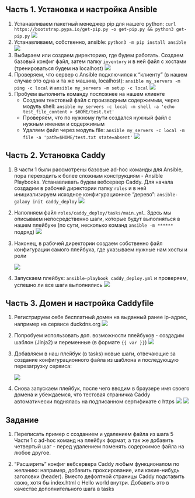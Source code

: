## Часть 1. Установка и настройка Ansible

1. Устанавливаем пакетный менеджер pip для нашего python: ```curl https://bootstrap.pypa.io/get-pip.py -o get-pip.py && python3 get-pip.py```
   ![](img/1.jpg)
2. Устанавливаем, собственно, ansible: ```python3 -m pip install ansible```
   ![](img/2.jpg)
3. Выбираем или создаем директорию, где будем работать. Создаем базовый конфиг файл, затем папку ```inventory``` и в ней файл с хостами (тренироваться будем на localhost)
   ![](img/3.jpg)
4. Проверяем, что сервер с Ansible подключился к “клиенту” (в нашем случае это одна и та же машина, localhost): ```ansible my_servers -m ping -c local``` и ```ansible my_servers -m setup -c local```
   ![](img/4.jpg)
5. Пробуем выполнить команду посложнее на нашем клиенте
   - Создаем текстовый файл с производным содержимым, через модуль shell: ```ansible my_servers -c local -m shell -a 'echo test_file_content > $HOME/test.txt'```
   - Проверяем, что по нужному пути создался нужный файл с нужным именем и содержимым
   - Удаляем файл через модуль file: ```ansible my_servers -c local -m file -a 'path=$HOME/test.txt state=absent'```
     ![](img/5.jpg)
## Часть 2. Установка Caddy

1. В части 1 были рассмотрены базовые ad-hoc команды для Ansible, пора переходить к более сложным конструкциям - Ansible Playbooks. Устанавливать будем вебсервер Caddy. Для начала создадим в рабочей директории папку ```roles``` и в ней инициализируем исходное конфигурационное “дерево”: ```ansible-galaxy init caddy_deploy```
   ![](img/6.jpg)
2. Наполняем файл ```roles/caddy_deploy/tasks/main.yml```. Здесь мы описываем непосредственно шаги, которые будут выполняться в нашем плейбуке (по сути, несколько команд ```ansible -m ******``` подряд)
   ![](img/7.jpg)
3. Наконец, в рабочей директории создаем собственно файл конфигурации самого плейбука, где указываем нужные нам хосты и роли

   ![](img/8.jpg)
5. Запускаем плейбук: ```ansible-playbook caddy_deploy.yml``` и проверяем, успешно ли все шаги выполнились
   ![](img/9.jpg)
## Часть 3. Домен и настройка Caddyfile

1. Регистрируем себе бесплатный домен на выданный ранее ip-адрес, например на сервисе duckdns.org
   ![](img/10.jpg)
2. Попробуем использовать доп. возможности плейбуков - создадим шаблон (Jinja2) и переменные (в формате ```{{ var }}```)
   ![](img/11.jpg)
3. Добавляем в наш плейбук (в tasks) новые шаги, отвечающие за создание конфигурационного файла из шаблона и последующую перезагрузку сервиса:

   ![](img/12.jpg)
5. Снова запускаем плейбук, после чего вводим в браузере имя своего домена и убеждаемся, что тестовая страничка Caddy автоматически поднялась на подписанном сертификате с https
   ![](img/13.jpg)
   ![](img/14.jpg)
## Задание

1. Переписать пример с созданием и удалением файла из шага 5 Части 1 с ad-hoc команд на плейбук формат, а так же добавить четвертый шаг - перед удалением поменять содержимое файла на любое другое.
   
2. “Расширить” конфиг вебсервера Caddy любым функционалом по желанию: например, добавить проксирование, или какие-нибудь заголовки (header). Вместо дефолтной страницы Caddy подставить свою, хотя бы index.html с Hello world внутри. Добавить это в качестве дополнительного шага в tasks
   
